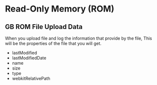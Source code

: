# Read-Only Memory (ROM)

## GB ROM File Upload Data

When you upload file and log the information that provide by the file, This will be the properties of the file that
you will get.

- lastModified
- lastModifiedDate
- name
- size
- type
- webkitRelativePath
